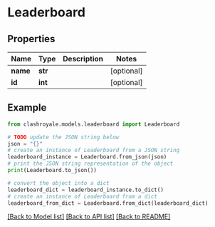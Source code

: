 # Leaderboard


## Properties

Name | Type | Description | Notes
------------ | ------------- | ------------- | -------------
**name** | **str** |  | [optional] 
**id** | **int** |  | [optional] 

## Example

```python
from clashroyale.models.leaderboard import Leaderboard

# TODO update the JSON string below
json = "{}"
# create an instance of Leaderboard from a JSON string
leaderboard_instance = Leaderboard.from_json(json)
# print the JSON string representation of the object
print(Leaderboard.to_json())

# convert the object into a dict
leaderboard_dict = leaderboard_instance.to_dict()
# create an instance of Leaderboard from a dict
leaderboard_from_dict = Leaderboard.from_dict(leaderboard_dict)
```
[[Back to Model list]](../README.md#documentation-for-models) [[Back to API list]](../README.md#documentation-for-api-endpoints) [[Back to README]](../README.md)


